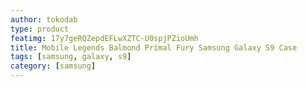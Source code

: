 ```yaml
---
author: tokodab
type: product
featimg: 17y7geRQZepdEFLwXZTC-U0spjPZioUmh
title: Mobile Legends Balmond Primal Fury Samsung Galaxy S9 Case
tags: [samsung, galaxy, s9]
category: [samsung]
---
```

